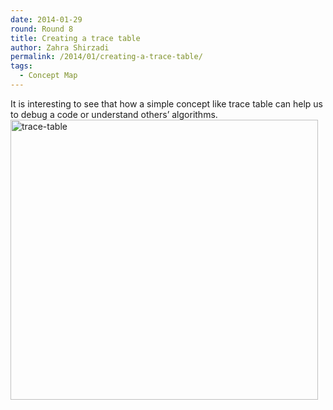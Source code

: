 ```yaml
---
date: 2014-01-29
round: Round 8
title: Creating a trace table
author: Zahra Shirzadi
permalink: /2014/01/creating-a-trace-table/
tags:
  - Concept Map
---
```

It is interesting to see that how a simple concept like trace table can help us to debug a code or understand others’ algorithms.[<img class="alignnone size-full wp-image-5721" alt="trace-table" src="http://teaching.software-carpentry.org/wp-content/uploads/2014/01/trace-table.png" width="492" height="448" />][1]

 [1]: http://teaching.software-carpentry.org/wp-content/uploads/2014/01/trace-table.png
